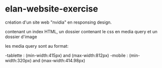 # elan-website-exercise
création d'un site web "nvidia" en responsing design.

contenant un index HTML, un dossier contenant le css en media query et un dossier d'image

les media query sont au format:

-tablette : (min-width:415px) and (max-width:812px)
-mobile : (min-width:320px) and (max-width:414.98px)



